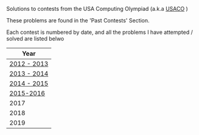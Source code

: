 Solutions to contests from the USA Computing Olympiad (a.k.a [USACO](usaco.org) )

These problems are found in the 'Past Contests' Section. 

Each contest is numbered by date, and all the problems I have attempted / solved are listed belwo

| Year |
|-------| 
| [2012 - 2013](https://github.com/BinaryCrazy/programming-for-glory/tree/code-in-progress/USACO/Past%20Contest%20Problems/2012%20-%202013)  | 
| [2013 - 2014](https://github.com/BinaryCrazy/programming-for-glory/tree/code-in-progress/USACO/Past%20Contest%20Problems/2013%20-%202014)  |
| [2014 - 2015](https://github.com/BinaryCrazy/programming-for-glory/tree/code-in-progress/USACO/Past%20Contest%20Problems/2014%20-%202015) |  
| [2015-2016](https://github.com/BinaryCrazy/programming-for-glory/tree/code-in-progress/USACO/Past%20Contest%20Problems/2015%20-%202016)  | 
| 2017  |
| 2018  |
| 2019  |
